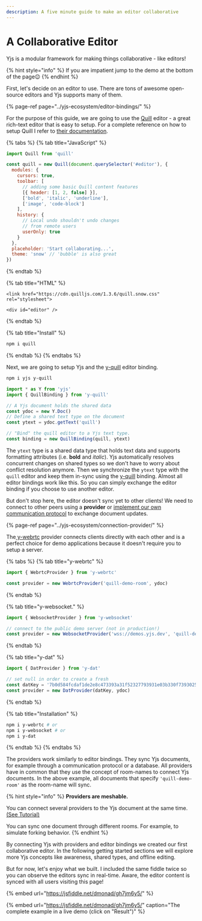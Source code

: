 ```yaml
---
description: A five minute guide to make an editor collaborative
---
```


# A Collaborative Editor

Yjs is a modular framework for making things collaborative - like editors!

{% hint style="info" %}
If you are impatient jump to the demo at the bottom of the page😉 
{% endhint %}

First, let's decide on an editor to use. There are tons of awesome open-source editors and Yjs supports many of them. 

{% page-ref page="../yjs-ecosystem/editor-bindings/" %}

For the purpose of this guide, we are going to use the [Quill](https://quilljs.com/) editor - a great rich-text editor that is easy to setup. For a complete reference on how to setup Quill I refer to [their documentation](https://quilljs.com/playground/).

{% tabs %}
{% tab title="JavaScript" %}
```javascript
import Quill from 'quill'

const quill = new Quill(document.querySelector('#editor'), {
  modules: {
    cursors: true,
    toolbar: [
      // adding some basic Quill content features
      [{ header: [1, 2, false] }],
      ['bold', 'italic', 'underline'],
      ['image', 'code-block']
    ],
    history: {
      // Local undo shouldn't undo changes
      // from remote users
      userOnly: true
    }
  },
  placeholder: 'Start collaborating...',
  theme: 'snow' // 'bubble' is also great
})
```
{% endtab %}

{% tab title="HTML" %}
```markup
<link href="https://cdn.quilljs.com/1.3.6/quill.snow.css" rel="stylesheet">

<div id="editor" />
```
{% endtab %}

{% tab title="Install" %}
```bash
npm i quill
```
{% endtab %}
{% endtabs %}

Next, we are going to setup Yjs and the [y-quill](../yjs-ecosystem/editor-bindings/yjs-quilljs.md) editor binding.

```bash
npm i yjs y-quill
```

```javascript
import * as Y from 'yjs'
import { QuillBinding } from 'y-quill'

// A Yjs document holds the shared data
const ydoc = new Y.Doc()
// Define a shared text type on the document
const ytext = ydoc.getText('quill')

// "Bind" the quill editor to a Yjs text type.
const binding = new QuillBinding(quill, ytext)
```

The `ytext` type is a shared data type that holds text data and supports formatting attributes \(i.e. **bold** and _italic_\). Yjs automatically resolves concurrent changes on shared types so we don't have to worry about conflict resolution anymore. Then we synchronize the `ytext` type with the `quill` editor and keep them in-sync using the [y-quill](../yjs-ecosystem/editor-bindings/yjs-quilljs.md) binding. Almost all editor bindings work like this. So you can simply exchange the editor binding if you choose to use another editor.

But don't stop here, the editor doesn't sync yet to other clients! We need to connect to other peers using a **provider** or [implement our own communication protocol](../tutorials/creating-a-custom-provider.md) to exchange document updates.

{% page-ref page="../yjs-ecosystem/connection-provider/" %}

The[ y-webrtc](../yjs-ecosystem/connection-provider/y-webrtc.md) provider connects clients directly with each other and is a perfect choice for demo applications because it doesn't require you to setup a server.  

{% tabs %}
{% tab title="y-webrtc" %}
```javascript
import { WebrtcProvider } from 'y-webrtc'

const provider = new WebrtcProvider('quill-demo-room', ydoc)

```
{% endtab %}

{% tab title="y-websocket." %}
```javascript
import { WebsocketProvider } from 'y-websocket'

// connect to the public demo server (not in production!)
const provider = new WebsocketProvider('wss://demos.yjs.dev', 'quill-demo-room', ydoc)
```
{% endtab %}

{% tab title="y-dat" %}
```javascript
import { DatProvider } from 'y-dat'

// set null in order to create a fresh
const datKey = '7b0d584fcdaf1de2e8c473393a31f52327793931e03b330f7393025146dc02fb'
const provider = new DatProvider(datKey, ydoc)
```
{% endtab %}

{% tab title="Installation" %}
```bash
npm i y-webrtc # or
npm i y-websocket # or
npm i y-dat
```
{% endtab %}
{% endtabs %}

The providers work similarly to editor bindings. They sync Yjs documents, for example through a  communication protocol or a database. All providers have in common that they use the concept of room-names to connect Yjs documents. In the above example, all documents that specify `'quill-demo-room'` as the room-name will sync.

{% hint style="info" %}
**Providers are meshable.**

You can connect several providers to the Yjs document at the same time. [\(See Tutorial\)](https://jsfiddle.net/dmonad/gh7jm6y5/7/)  
  
You can sync one document through different rooms. For example, to simulate forking behavior.
{% endhint %}

By connecting Yjs with providers and editor bindings we created our first collaborative editor. In the following getting started sections we will explore more Yjs concepts like awareness, shared types, and offline editing.

But for now, let's enjoy what we built. I included the same fiddle twice so you can observe the editors sync in real-time. Aware, the editor content is synced with all users visiting this page!

{% embed url="https://jsfiddle.net/dmonad/gh7jm6y5/" %}

{% embed url="https://jsfiddle.net/dmonad/gh7jm6y5/" caption="The complete example in a live demo \(click on \"Result\"\)" %}





